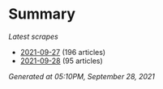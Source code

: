 # Summary
*Latest scrapes*
* [2021-09-27](https://github.com/nuuuwan/news_lk/blob/data/news_lk.2021-09-27.json) (196 articles)
* [2021-09-28](https://github.com/nuuuwan/news_lk/blob/data/news_lk.2021-09-28.json) (95 articles)

*Generated at 05:10PM, September 28, 2021*